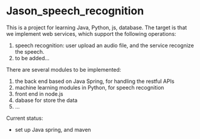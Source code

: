 # Jason_speech_recognition

This is a  project for learning  Java, Python, js, database. The target is that we implement web services, which support the following operations:
1) speech recognition: user upload an audio file,  and the service recognize the speech. 
2) to be added...

There are several modules to be implemented: 
1) the back end based on Java Spring, for handling the restful APIs
2) machine learning modules in Python, for speech recognition 
3) front end in node.js
4) dabase for store the data
5) ...


Current status: 
* set up Java spring, and maven
